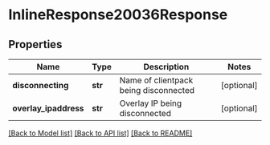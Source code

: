 # InlineResponse20036Response

## Properties
Name | Type | Description | Notes
------------ | ------------- | ------------- | -------------
**disconnecting** | **str** | Name of clientpack being disconnected | [optional] 
**overlay_ipaddress** | **str** | Overlay IP being disconnected | [optional] 

[[Back to Model list]](../README.md#documentation-for-models) [[Back to API list]](../README.md#documentation-for-api-endpoints) [[Back to README]](../README.md)


